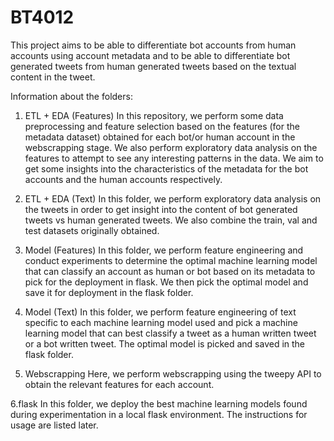 # BT4012
This project aims to be able to differentiate bot accounts from human accounts using account metadata and to be able to differentiate bot generated tweets from human generated tweets based on the textual content in the tweet.

Information about the folders:

1. ETL + EDA (Features)
In this repository, we perform some data preprocessing and feature selection based on the features (for the metadata dataset) obtained for each bot/or human account in the webscrapping stage. We also perform exploratory data analysis on the features to attempt to see any interesting patterns in the data. We aim to get some insights into the characteristics of the metadata for the bot accounts and the human accounts respectively.

2. ETL + EDA (Text)
In this folder, we perform exploratory data analysis on the tweets in order to get insight into the content of bot generated tweets vs human generated tweets. We also combine the train, val and test datasets originally obtained.

3. Model (Features)
In this folder, we perform feature engineering and conduct experiments to determine the optimal machine learning model that can classify an account as human or bot based on its metadata to pick for the deployment in flask. We then pick the optimal model and save it for deployment in the flask folder.

4. Model (Text)
In this folder, we perform feature engineering of text specific to each machine learning model used and pick a machine learning model that can best classify a tweet as a human written tweet or a bot written tweet. The optimal model is picked and saved in the flask folder.

5. Webscrapping
Here, we perform webscrapping using the tweepy API to obtain the relevant features for each account.

6.flask
In this folder, we deploy the best machine learning models found during experimentation in a local flask environment. The instructions for usage are listed later.
